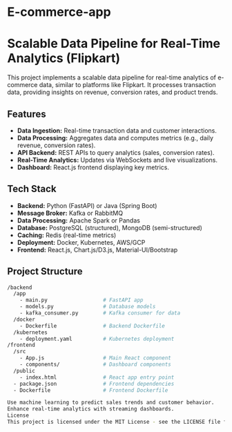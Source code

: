 # E-commerce-app
# Scalable Data Pipeline for Real-Time Analytics (Flipkart)

This project implements a scalable data pipeline for real-time analytics of e-commerce data, similar to platforms like Flipkart. It processes transaction data, providing insights on revenue, conversion rates, and product trends.

## Features
- **Data Ingestion:** Real-time transaction data and customer interactions.
- **Data Processing:** Aggregates data and computes metrics (e.g., daily revenue, conversion rates).
- **API Backend:** REST APIs to query analytics (sales, conversion rates).
- **Real-Time Analytics:** Updates via WebSockets and live visualizations.
- **Dashboard:** React.js frontend displaying key metrics.

## Tech Stack
- **Backend:** Python (FastAPI) or Java (Spring Boot)
- **Message Broker:** Kafka or RabbitMQ
- **Data Processing:** Apache Spark or Pandas
- **Database:** PostgreSQL (structured), MongoDB (semi-structured)
- **Caching:** Redis (real-time metrics)
- **Deployment:** Docker, Kubernetes, AWS/GCP
- **Frontend:** React.js, Chart.js/D3.js, Material-UI/Bootstrap

## Project Structure
```bash
/backend
  /app
    - main.py                  # FastAPI app
    - models.py                # Database models
    - kafka_consumer.py        # Kafka consumer for data
  /docker
    - Dockerfile               # Backend Dockerfile
  /kubernetes
    - deployment.yaml          # Kubernetes deployment
/frontend
  /src
    - App.js                   # Main React component
    - components/              # Dashboard components
  /public
    - index.html               # React app entry point
  - package.json               # Frontend dependencies
  - Dockerfile                 # Frontend Dockerfile

Use machine learning to predict sales trends and customer behavior.
Enhance real-time analytics with streaming dashboards.
License
This project is licensed under the MIT License - see the LICENSE file for details.
